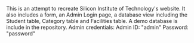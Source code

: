 This is an attempt to recreate Silicon Institute of Technology's website. It also includes a form, an Admin Login page, a database view including the Student table, Category table and Facilities table.
A demo database is include in the repository.
Admin credentials: Admin ID: "admin" Password: "password"
